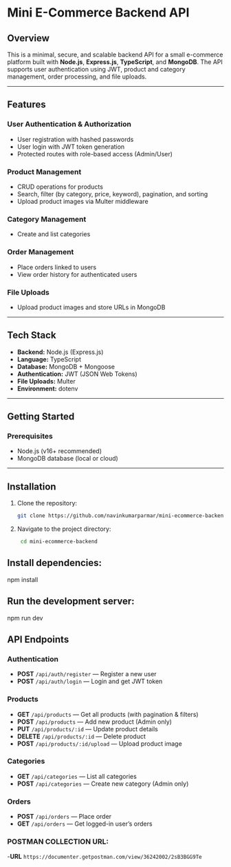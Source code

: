 # Mini E-Commerce Backend API

## Overview
This is a minimal, secure, and scalable backend API for a small e-commerce platform built with **Node.js**, **Express.js**, **TypeScript**, and **MongoDB**. The API supports user authentication using JWT, product and category management, order processing, and file uploads.

---

## Features

### User Authentication & Authorization
- User registration with hashed passwords  
- User login with JWT token generation  
- Protected routes with role-based access (Admin/User)  

### Product Management
- CRUD operations for products  
- Search, filter (by category, price, keyword), pagination, and sorting  
- Upload product images via Multer middleware  

### Category Management
- Create and list categories  

### Order Management
- Place orders linked to users  
- View order history for authenticated users  

### File Uploads
- Upload product images and store URLs in MongoDB  

---

## Tech Stack
- **Backend:** Node.js (Express.js)  
- **Language:** TypeScript  
- **Database:** MongoDB + Mongoose  
- **Authentication:** JWT (JSON Web Tokens)  
- **File Uploads:** Multer  
- **Environment:** dotenv  

---

## Getting Started

### Prerequisites
- Node.js (v16+ recommended)  
- MongoDB database (local or cloud)  

---

## Installation

1. Clone the repository:  
   ```bash
   git clone https://github.com/navinkumarparmar/mini-ecommerce-backend.git


2. Navigate to the project directory:
   ```bash
    cd mini-ecommerce-backend

## Install dependencies:
 npm install


## Run the development server:
npm run dev

## API Endpoints

### Authentication
- **POST** `/api/auth/register` — Register a new user  
- **POST** `/api/auth/login` — Login and get JWT token  

### Products
- **GET** `/api/products` — Get all products (with pagination & filters)  
- **POST** `/api/products` — Add new product (Admin only)  
- **PUT** `/api/products/:id` — Update product details  
- **DELETE** `/api/products/:id` — Delete product  
- **POST** `/api/products/:id/upload` — Upload product image  

### Categories
- **GET** `/api/categories` — List all categories  
- **POST** `/api/categories` — Create new category (Admin only)  

### Orders
- **POST** `/api/orders` — Place order  
- **GET** `/api/orders` — Get logged-in user’s orders  

### POSTMAN COLLECTION URL:
 -**URL** `https://documenter.getpostman.com/view/36242002/2sB3BGG9Te`
